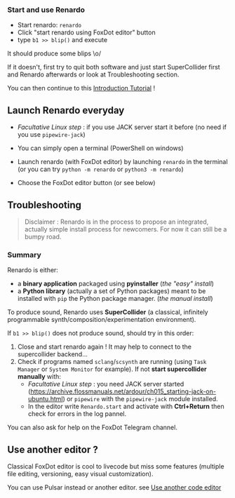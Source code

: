 ### Start and use Renardo

- Start renardo: `renardo`
- Click "start renardo using FoxDot editor" button
- type `b1 >> blip()` and execute

It should produce some blips \o/

If it doesn't, first try to quit both software and just start SuperCollider first and Renardo afterwards or look at Troubleshooting section.

You can then continue to this [Introduction Tutorial](/intro_tuto.md "Introduction tutorial") !

## Launch Renardo everyday

<!-- #### Windows, Linux or MacOS -->
- _Facultative Linux step_ : if you use JACK server start it before (no need if you use `pipewire-jack`)

- You can simply open a terminal (PowerShell on windows)
- Launch renardo (with FoxDot editor) by launching `renardo` in the terminal (or you can try `python -m renardo` or `python3 -m renardo`)
- Choose the FoxDot editor button (or see below)

## Troubleshooting

 > Disclaimer : Renardo is in the process to propose an integrated, actually simple install process for newcomers. For now it can still be a bumpy road.

### Summary

Renardo is either:
- a **binary application** packaged using **pyinstaller** (_the "easy" install_)
- a **Python library** (actually a set of Python packages) meant to be installed with `pip` the Python package manager. (_the manual install_)

To produce sound, Renardo uses **SuperCollider** (a classical, infinitely programmable synth/composition/experimentation environment).

If `b1 >> blip()` does not produce sound, should try in this order:

1. Close and start renardo again ! It may help to connect to the supercollider backend...
1. Check if programs named `sclang`/`scsynth` are running (using `Task Manager` or `System Monitor` for example). If not **start supercollider manually** with:
    - _Facultative Linux step_ : you need JACK server started (https://archive.flossmanuals.net/ardour/ch015_starting-jack-on-ubuntu.html) or `pipewire` with the `pipewire-jack` module installed.
    - In the editor write `Renardo.start` and activate with **Ctrl+Return** then check for errors in the log pannel.

You can also ask for help on the FoxDot Telegram channel.

## Use another editor ?

Classical FoxDot editor is cool to livecode but miss some features (multiple file editing, versioning, easy visual customization).

You can use Pulsar instead or another editor. see [Use another code editor](/alternative_editors.md "Alternative editors")